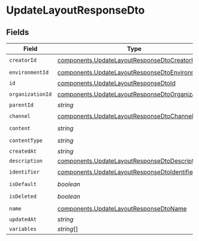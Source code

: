 # UpdateLayoutResponseDto


## Fields

| Field                                                                                                                | Type                                                                                                                 | Required                                                                                                             | Description                                                                                                          |
| -------------------------------------------------------------------------------------------------------------------- | -------------------------------------------------------------------------------------------------------------------- | -------------------------------------------------------------------------------------------------------------------- | -------------------------------------------------------------------------------------------------------------------- |
| `creatorId`                                                                                                          | [components.UpdateLayoutResponseDtoCreatorId](../../models/components/updatelayoutresponsedtocreatorid.md)           | :heavy_check_mark:                                                                                                   | N/A                                                                                                                  |
| `environmentId`                                                                                                      | [components.UpdateLayoutResponseDtoEnvironmentId](../../models/components/updatelayoutresponsedtoenvironmentid.md)   | :heavy_check_mark:                                                                                                   | N/A                                                                                                                  |
| `id`                                                                                                                 | [components.UpdateLayoutResponseDtoId](../../models/components/updatelayoutresponsedtoid.md)                         | :heavy_minus_sign:                                                                                                   | N/A                                                                                                                  |
| `organizationId`                                                                                                     | [components.UpdateLayoutResponseDtoOrganizationId](../../models/components/updatelayoutresponsedtoorganizationid.md) | :heavy_check_mark:                                                                                                   | N/A                                                                                                                  |
| `parentId`                                                                                                           | *string*                                                                                                             | :heavy_minus_sign:                                                                                                   | N/A                                                                                                                  |
| `channel`                                                                                                            | [components.UpdateLayoutResponseDtoChannel](../../models/components/updatelayoutresponsedtochannel.md)               | :heavy_check_mark:                                                                                                   | N/A                                                                                                                  |
| `content`                                                                                                            | *string*                                                                                                             | :heavy_check_mark:                                                                                                   | N/A                                                                                                                  |
| `contentType`                                                                                                        | *string*                                                                                                             | :heavy_check_mark:                                                                                                   | N/A                                                                                                                  |
| `createdAt`                                                                                                          | *string*                                                                                                             | :heavy_minus_sign:                                                                                                   | N/A                                                                                                                  |
| `description`                                                                                                        | [components.UpdateLayoutResponseDtoDescription](../../models/components/updatelayoutresponsedtodescription.md)       | :heavy_minus_sign:                                                                                                   | N/A                                                                                                                  |
| `identifier`                                                                                                         | [components.UpdateLayoutResponseDtoIdentifier](../../models/components/updatelayoutresponsedtoidentifier.md)         | :heavy_check_mark:                                                                                                   | N/A                                                                                                                  |
| `isDefault`                                                                                                          | *boolean*                                                                                                            | :heavy_check_mark:                                                                                                   | N/A                                                                                                                  |
| `isDeleted`                                                                                                          | *boolean*                                                                                                            | :heavy_check_mark:                                                                                                   | N/A                                                                                                                  |
| `name`                                                                                                               | [components.UpdateLayoutResponseDtoName](../../models/components/updatelayoutresponsedtoname.md)                     | :heavy_check_mark:                                                                                                   | N/A                                                                                                                  |
| `updatedAt`                                                                                                          | *string*                                                                                                             | :heavy_minus_sign:                                                                                                   | N/A                                                                                                                  |
| `variables`                                                                                                          | *string*[]                                                                                                           | :heavy_minus_sign:                                                                                                   | N/A                                                                                                                  |